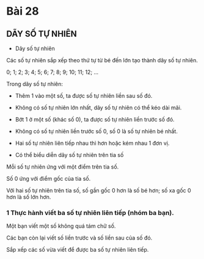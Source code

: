 # Bài 28

## DÃY SỐ TỰ NHIÊN

- Dãy số tự nhiên

Các số tự nhiên sắp xếp theo thứ tự từ bé đến lớn tạo thành dãy số tự nhiên.

0; 1; 2; 3; 4; 5; 6; 7; 8; 9; 10; 11; 12; ...

Trong dãy số tự nhiên:

- Thêm 1 vào một số, ta được số tự nhiên liền sau số đó.

- Không có số tự nhiên lớn nhất, dãy số tự nhiên có thể kéo dài mãi.

- Bớt 1 ở một số (khác số 0), ta được số tự nhiên liền trước số đó.

- Không có số tự nhiên liền trước số 0, số 0 là số tự nhiên bé nhất.

- Hai số tự nhiên liên tiếp nhau thì hơn hoặc kém nhau 1 đơn vị.

- Có thể biểu diễn dãy số tự nhiên trên tia số

Mỗi số tự nhiên ứng với một điểm trên tia số.

Số 0 ứng với điểm gốc của tia số.

Với hai số tự nhiên trên tia số, số gần gốc 0 hơn là số bé hơn; số xa gốc 0 hơn là số lớn hơn.

### 1 Thực hành viết ba số tự nhiên liên tiếp (nhóm ba bạn).

Một bạn viết một số không quá tám chữ số.

Các bạn còn lại viết số liền trước và số liền sau của số đó.

Sắp xếp các số vừa viết để được ba số tự nhiên liên tiếp.
